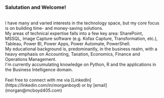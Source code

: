 ### Salutation and Welcome!

<br />
I have many and varied interests in the technology space, but my core focus is on building time- and money-saving solutions.<br />
My areas of technical expertise falls into a few key area: SharePoint, MSSQL, Image Capture software (e.g. Kofax Capture, Transformation, etc.), Tableau, Power BI, Power Apps, Power Automate, PowerShell.<br />
My educational background is, predominantly, in the business realm, with a heavy emphasis on Accounting, Taxation, Economics, Finance and Operations Management.<br />
I'm currently accumulating knowledge on Python, R and the applications in the Business Intelligence domain.<br/>
<br/>
Feel free to connect with me via [LinkedIn](https://linkedin.com/in/morganboyd) or by [email](morgan@mcboyd405.com)
